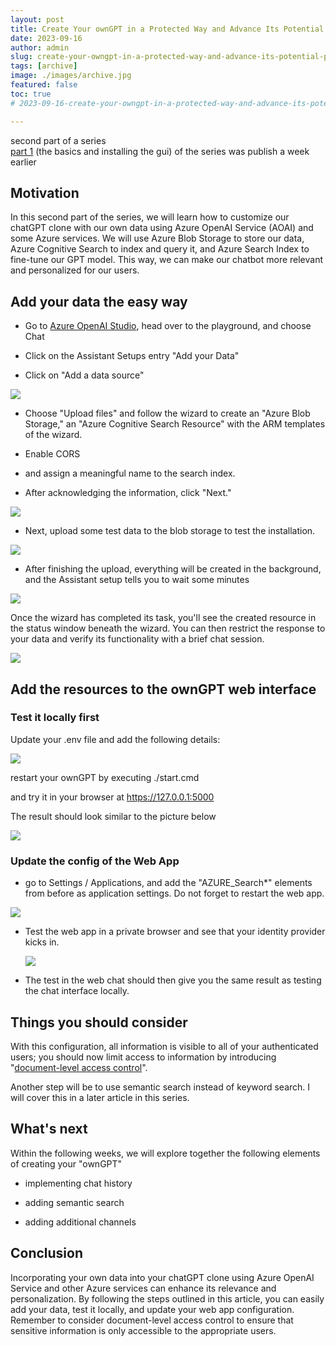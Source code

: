 ```yaml
---
layout: post
title: Create Your ownGPT in a Protected Way and Advance Its Potential (Part 2) - Incorporating your own data to create unique experiences
date: 2023-09-16
author: admin
slug: create-your-owngpt-in-a-protected-way-and-advance-its-potential-part-2-incorporating-your-own-data-to-create-unique-experiences
tags: [archive]
image: ./images/archive.jpg
featured: false
toc: true
# 2023-09-16-create-your-owngpt-in-a-protected-way-and-advance-its-potential-part-2-incorporating-your-own-data-to-create-unique-experiences

---
```


 second part of a series  
 [part 1](https://the.cognitiveservices.ninja/create-your-owngpt-in-a-protected-way-and-advance-its-potential-part-1) (the basics and installing the gui) of the series was publish a week earlier

## Motivation

In this second part of the series, we will learn how to customize our chatGPT clone with our own data using Azure OpenAI Service (AOAI) and some Azure services. We will use Azure Blob Storage to store our data, Azure Cognitive Search to index and query it, and Azure Search Index to fine-tune our GPT model. This way, we can make our chatbot more relevant and personalized for our users.

## Add your data the easy way

* Go to [Azure OpenAI Studio](https://oai.azuer.com), head over to the playground, and choose Chat
    
* Click on the Assistant Setups entry "Add your Data"
    
* Click on "Add a data source"
    

![]({{site.baseurl}}/images/clmllxvzo000009ml4w203zmh.md/308a5f73-92f1-45da-8253-c8ecb5d52359.png)

* Choose "Upload files" and follow the wizard to create an "Azure Blob Storage," an "Azure Cognitive Search Resource" with the ARM templates of the wizard.
    
* Enable CORS
    
* and assign a meaningful name to the search index.
    
* After acknowledging the information, click "Next."
    

![]({{site.baseurl}}/images/clmllxvzo000009ml4w203zmh.md/203241fb-4b76-4bc0-9654-3befe85bf843.png)

* Next, upload some test data to the blob storage to test the installation.
    

![]({{site.baseurl}}/images/clmllxvzo000009ml4w203zmh.md/77cad8c9-a308-45bc-b788-be3c92789279.png)

* After finishing the upload, everything will be created in the background, and the Assistant setup tells you to wait some minutes
    

![]({{site.baseurl}}/images/clmllxvzo000009ml4w203zmh.md/c763d8e1-5f90-4f30-b240-b3c530b8759c.png)

Once the wizard has completed its task, you'll see the created resource in the status window beneath the wizard. You can then restrict the response to your data and verify its functionality with a brief chat session.

![]({{site.baseurl}}/images/clmllxvzo000009ml4w203zmh.md/3668284a-a164-4434-86a2-5c8764cc540c.png)

## Add the resources to the ownGPT web interface

### Test it locally first

Update your .env file and add the following details:

![]({{site.baseurl}}/images/clmllxvzo000009ml4w203zmh.md/c1db43d6-d73a-460a-9390-5f8bd395baeb.png)

restart your ownGPT by executing ./start.cmd

and try it in your browser at https://127.0.0.1:5000

The result should look similar to the picture below

![]({{site.baseurl}}/images/clmllxvzo000009ml4w203zmh.md/65b185bd-6f5f-428c-94f4-dbfab681f2be.png)

### Update the config of the Web App

* go to Settings / Applications, and add the "AZURE\_Search\*" elements from before as application settings. Do not forget to restart the web app.
    

![]({{site.baseurl}}/images/clmllxvzo000009ml4w203zmh.md/39ebdf1a-14f4-432b-88e0-6daf841156a1.png)

* Test the web app in a private browser and see that your identity provider kicks in.
    
    ![]({{site.baseurl}}/images/clmllxvzo000009ml4w203zmh.md/eb4f0ec0-2e43-4c94-bcec-c91e2d795fa5.png)
    
* The test in the web chat should then give you the same result as testing the chat interface locally.
    

## Things you should consider

With this configuration, all information is visible to all of your authenticated users; you should now limit access to information by introducing "[document-level access control](https://learn.microsoft.com/en-us/azure/ai-services/openai/concepts/use-your-data#document-level-access-control)".

Another step will be to use semantic search instead of keyword search. I will cover this in a later article in this series.

## **What's next**

Within the following weeks, we will explore together the following elements of creating your "ownGPT"

* implementing chat history
    
* adding semantic search
    
* adding additional channels
    

## Conclusion

Incorporating your own data into your chatGPT clone using Azure OpenAI Service and other Azure services can enhance its relevance and personalization. By following the steps outlined in this article, you can easily add your data, test it locally, and update your web app configuration. Remember to consider document-level access control to ensure that sensitive information is only accessible to the appropriate users.
